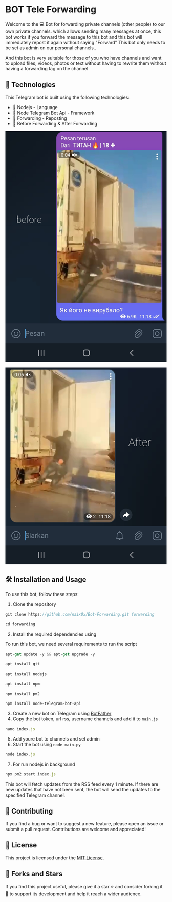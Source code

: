 # BOT Tele Forwarding
Welcome to the 💻 Bot for forwarding private channels (other people) to our own private channels. which allows sending many messages at once, this bot works if you forward the message to this bot and this bot will immediately repost it again without saying "Forward" This bot only needs to be set as admin on our personal channels..

And this bot is very suitable for those of you who have channels and want to upload files, videos, photos or text without having to rewrite them without having a forwarding tag on the channel

## 🚀 Technologies

This Telegram bot is built using the following technologies:

- 🚀 Nodejs - Language 
- 🤖 Node Telegram Bot Api - Framework
- 📨 Forwarding - Reposting
- 🗿 Before Forwarding & After Forwarding
<p align="center">
  <img src="https://github.com/naix0x/Bot-Forwarding/blob/main/Screenshot_20231113-131455_Telegram.jpg" />
</p>
<p align="center">
  <img src="https://github.com/naix0x/Bot-Forwarding/blob/main/Screenshot_20231113-131507_Telegram.jpg" />
</p>

## 🛠️ Installation and Usage

To use this bot, follow these steps:

1. Clone the repository
```javascript
git clone https://github.com/naix0x/Bot-Forwarding.git forwarding
```

``` javascript
cd forwarding
```
2. Install the required dependencies using 

To run this bot, we need several requirements to run the script

```javascript
apt-get update -y && apt-get upgrade -y
```

```javascript
apt install git
```

```javascript
apt install nodejs
```

```javascript
apt install npm
```

```javascript
npm install pm2
```

```javascript
npm install node-telegram-bot-api
```

3. Create a new bot on Telegram using [BotFather](https://core.telegram.org/bots#3-how-do-i-create-a-bot)
4. Copy the bot token, url rss, username channels and add it to `main.js`
```javascript
nano index.js
```
5. Add youre bot to channels and set admin
6. Start the bot using `node main.py`
```javascript
node index.js
```
7. For run nodejs in background
```javascript
npx pm2 start index.js
```

This bot will fetch updates from the RSS feed every 1 minute. If there are new updates that have not been sent, the bot will send the updates to the specified Telegram channel.

## 🤝 Contributing

If you find a bug or want to suggest a new feature, please open an issue or submit a pull request. Contributions are welcome and appreciated!

## 📝 License

This project is licensed under the [MIT License](https://github.com/naix0x/Bot-Forwarding/blob/main/LICENSE).

## 👥 Forks and Stars

If you find this project useful, please give it a star ⭐ and consider forking it 🍴 to support its development and help it reach a wider audience.
